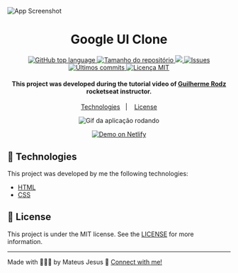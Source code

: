 ![App Screenshot](https://res.cloudinary.com/dx3vxwusq/image/upload/v1612658598/uiclone_zkdhjh.png)

<h1 align="center">Google UI Clone</h1>

<p align="center">
  <a href="#language">
    <img alt="GitHub top language" src="https://img.shields.io/github/languages/top/MateusJSouza/BotaoPesquisaGoogle">
  </a>
  
  <a href="#repository-size">
    <img src="https://img.shields.io/github/repo-size/MateusJSouza/BotaoPesquisaGoogle" alt="Tamanho do repositório">
  </a>
  
  <a href="https://www.codacy.com/gh/MateusJSouza/BotaoPesquisaGoogle/dashboard?utm_source=github.com&amp;utm_medium=referral&amp;utm_content=MateusJSouza/BotaoPesquisaGoogle&amp;utm_campaign=Badge_Grade">
    <img src="https://app.codacy.com/project/badge/Grade/cf429c53914e4feeb3ef97123279a6b2"/>
  </a>
  
  <a href="https://github.com/MateusJSouza/MaratonaDiscovery/issues">
    <img src="https://img.shields.io/bitbucket/issues-raw/MateusJSouza/BotaoPesquisaGoogle" alt="Issues">
  </a>
  
  <a href="https://github.com/MateusJSouza/MaratonaDiscovery/graphs/commit-activity">
    <img src="https://img.shields.io/github/last-commit/MateusJSouza/BotaoPesquisaGoogle" alt="Últimos commits">
  </a>
  
  <a href="https://github.com/MateusJSouza/MaratonaDiscovery/blob/main/LICENSE">
    <img src="https://img.shields.io/github/license/MateusJSouza/BotaoPesquisaGoogle" alt="Licença MIT">
  </a>
</p>

<h4 align="center">
  This project was developed during the tutorial video of <a href="https://www.linkedin.com/in/guilhermerodz/">Guilherme Rodz</a> rocketseat instructor.
</h4>

<p align="center">
  <a href="#rocket-technologies">Technologies</a>&nbsp;&nbsp;&nbsp;|&nbsp;&nbsp;&nbsp;
  <a href="#memo-license">License</a>
</p>

<p align="center">
  <img src="https://res.cloudinary.com/dx3vxwusq/image/upload/v1612658377/botaopesquisa_pxhpkm.gif" alt="Gif da aplicação rodando">
</p>

<p align="center">
  <a href="https://botaopesquisagoogle.netlify.app/" target="_blank">
    <img alt="Demo on Netlify" src="https://res.cloudinary.com/dx3vxwusq/image/upload/v1611013043/netflify_nahquj.png">
  </a>
</p>

</p>

## 🚀 Technologies 
This project was developed by me the following technologies:

- [HTML](https://www.w3schools.com/html/)
- [CSS](https://www.w3schools.com/css/)

## 📝 License

This project is under the MIT license. See the [LICENSE](https://github.com/MateusJSouza/BotaoPesquisaGoogle/blob/main/LICENSE) for more information.

---

Made with 👨🏽‍💻 by Mateus Jesus 💙 [Connect with me!](https://www.linkedin.com/in/mateus-jesus)
